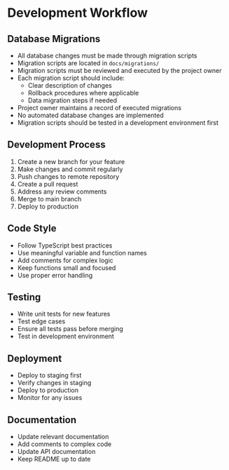 # Development Workflow

## Database Migrations
- All database changes must be made through migration scripts
- Migration scripts are located in `docs/migrations/`
- Migration scripts must be reviewed and executed by the project owner
- Each migration script should include:
  - Clear description of changes
  - Rollback procedures where applicable
  - Data migration steps if needed
- Project owner maintains a record of executed migrations
- No automated database changes are implemented
- Migration scripts should be tested in a development environment first

## Development Process
1. Create a new branch for your feature
2. Make changes and commit regularly
3. Push changes to remote repository
4. Create a pull request
5. Address any review comments
6. Merge to main branch
7. Deploy to production

## Code Style
- Follow TypeScript best practices
- Use meaningful variable and function names
- Add comments for complex logic
- Keep functions small and focused
- Use proper error handling

## Testing
- Write unit tests for new features
- Test edge cases
- Ensure all tests pass before merging
- Test in development environment

## Deployment
- Deploy to staging first
- Verify changes in staging
- Deploy to production
- Monitor for any issues

## Documentation
- Update relevant documentation
- Add comments to complex code
- Update API documentation
- Keep README up to date 